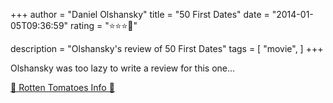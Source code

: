 +++
author = "Daniel Olshansky"
title = "50 First Dates"
date = "2014-01-05T09:36:59"
rating = "⭐⭐⭐🌟"

description = "Olshansky's review of 50 First Dates"
tags = [
    "movie",
]
+++


Olshansky was too lazy to write a review for this one...

[🍅 Rotten Tomatoes Info 🍅](https://www.rottentomatoes.com//m/50_first_dates)